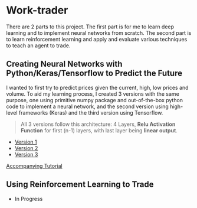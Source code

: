 # Work-trader
There are 2 parts to this project. The first part is for me to learn deep learning and to implement neural networks from scratch. The second part is to learn reinforcement learning and apply and evaluate various techniques to teach an agent to trade.


## Creating Neural Networks with Python/Keras/Tensorflow to Predict the Future
I wanted to first try to predict prices given the current, high, low prices and volume. To aid my learning process, I created 3 versions with the same purpose, one using primitive numpy package and out-of-the-box python code to implement a neural network, and the second version using high-level frameworks (Keras) and the third version using Tensorflow.

> All 3 versions follow this architecture:
4 Layers, **Relu Activation Function** for first (n-1) layers, with last layer being **linear output**.

- [Version 1](https://github.com/workofart/work-trader/tree/master/v1)
- [Version 2](https://github.com/workofart/work-trader/tree/master/v2)
- [Version 3](https://github.com/workofart/work-trader/tree/master/v3)

[Accompanying Tutorial](http://www.henrypan.com/blog/machine-learning/2019/03/20/ml-tut-price-prediction.html)


## Using Reinforcement Learning to Trade

- In Progress